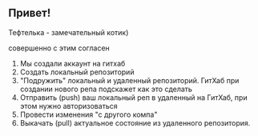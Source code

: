 ## Привет!

Тефтелька - замечательный котик)

совершенно с этим согласен

1. Мы создали аккаунт на гитхаб
2. Создать локальный репозиторий
3. "Подружить" локальный и удаленный репозиторий. ГитХаб при создании нового репа подскажет как это сделать
4. Отправить (push) ваш локальный реп в удаленный на ГитХаб, при этом нужно авторизоваться
5. Провести изменения "с другого компа"
6. Выкачать (pull) актуальное состояние из удаленного репозитория.